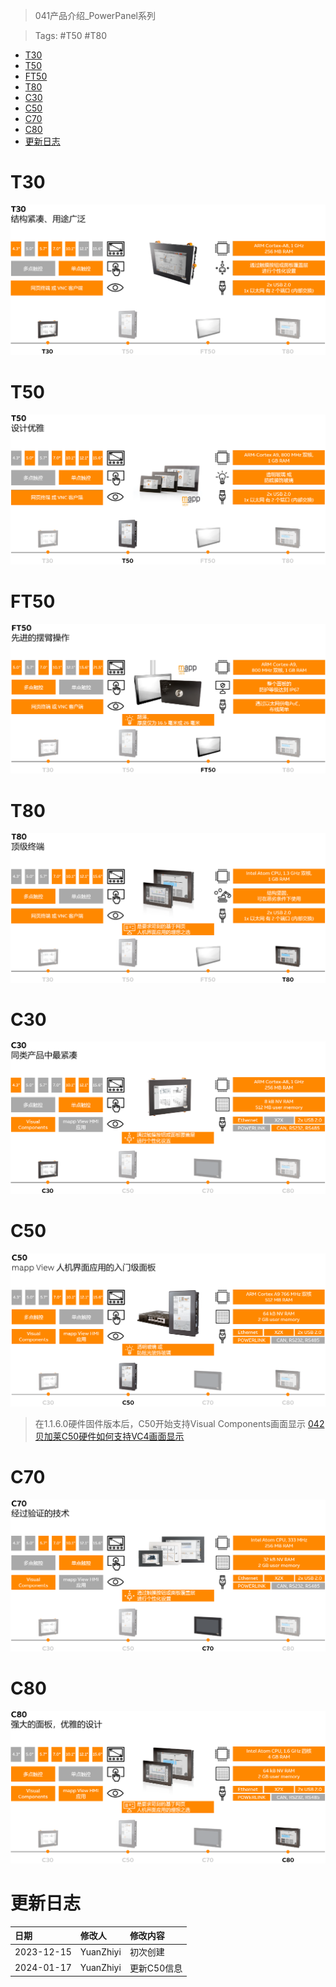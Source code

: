 > 041产品介绍_PowerPanel系列

> Tags: #T50 #T80

- [T30](#T30)
- [T50](#T50)
- [FT50](#FT50)
- [T80](#T80)
- [C30](#C30)
- [C50](#C50)
- [C70](#C70)
- [C80](#C80)
- [更新日志](#%E6%9B%B4%E6%96%B0%E6%97%A5%E5%BF%97)

# T30

![](FILES/041产品介绍_PowerPanel系列/image-20231215151706587.png)

# T50

![](FILES/041产品介绍_PowerPanel系列/image-20231215151803901.png)

# FT50

![](FILES/041产品介绍_PowerPanel系列/image-20231215151825653.png)

# T80

![](FILES/041产品介绍_PowerPanel系列/image-20231215151848133.png)

# C30

![](FILES/041产品介绍_PowerPanel系列/image-20231215151918790.png)

# C50

![](FILES/041产品介绍_PowerPanel系列/image-20240117134106567.png)

> 在1.1.6.0硬件固件版本后，C50开始支持Visual Components画面显示
> [042贝加莱C50硬件如何支持VC4画面显示](042贝加莱C50硬件如何支持VC4画面显示.md)

# C70

![](FILES/041产品介绍_PowerPanel系列/image-20231215152014989.png)

# C80

![](FILES/041产品介绍_PowerPanel系列/image-20231215152041519.png)

# 更新日志

| 日期 | 修改人 | 修改内容 |
| :--- | :--- | :--- |
| 2023-12-15 | YuanZhiyi | 初次创建 |
| 2024-01-17 | YuanZhiyi | 更新C50信息 |
